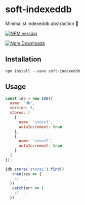 # soft-indexeddb
Minimalist indexeddb abstraction 💾

[![NPM version](https://badge.fury.io/js/soft-indexeddb.png)](http://badge.fury.io/js/soft-indexeddb)

[![Npm Downloads](https://nodei.co/npm/soft-indexeddb.png?downloads=true&stars=true)](https://nodei.co/npm/soft-indexeddb.png?downloads=true&stars=true)

## Installation

```
npm install --save soft-indexeddb
```
## Usage

```js
const idb = new IDB({
  name: 'db',
  version: 5,
  stores: [
    {
      name: 'store1',
      autoIncrement: true
    },
    {
      name: 'store2',
      autoIncrement: true
    }
  ]
});

idb.store('store1').find()
  .then(res => {
    // ...
  })
  .catch(err => {
    // ...
  })
```